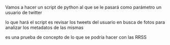 Vamos a hacer un script de python al que se le pasará como parámetro un usuario de twitter

lo que hará el script es revisar los tweets del usuario en busca de fotos para analizar los metadatos de las mismas

es una prueba de concepto de lo que se podría hacer con las RRSS
